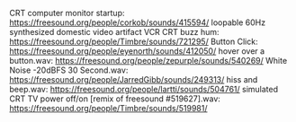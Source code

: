 CRT computer monitor startup: https://freesound.org/people/corkob/sounds/415594/
loopable 60Hz synthesized domestic video artifact VCR CRT buzz hum: https://freesound.org/people/Timbre/sounds/721295/
Button Click: https://freesound.org/people/eyenorth/sounds/412050/
hover over a button.wav: https://freesound.org/people/zepurple/sounds/540269/
White Noise -20dBFS 30 Second.wav: https://freesound.org/people/JarredGibb/sounds/249313/
hiss and beep.wav: https://freesound.org/people/lartti/sounds/504761/
simulated CRT TV power off/on [remix of freesound #519627].wav: https://freesound.org/people/Timbre/sounds/519981/
